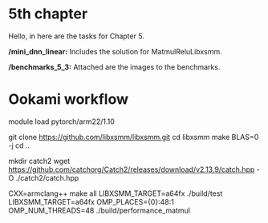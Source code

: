 # 5th chapter

Hello, in here are the tasks for Chapter 5.

**/mini_dnn_linear:** Includes the solution for MatmulReluLibxsmm.

**/benchmarks_5_3:** Attached are the images to the benchmarks.

Ookami workflow
===============
module load pytorch/arm22/1.10

git clone https://github.com/libxsmm/libxsmm.git
cd libxsmm
make BLAS=0 -j
cd ..

mkdir catch2
wget https://github.com/catchorg/Catch2/releases/download/v2.13.9/catch.hpp -O ./catch2/catch.hpp

CXX=armclang++ make all
LIBXSMM_TARGET=a64fx ./build/test
LIBXSMM_TARGET=a64fx OMP_PLACES={0}:48:1 OMP_NUM_THREADS=48 ./build/performance_matmul
